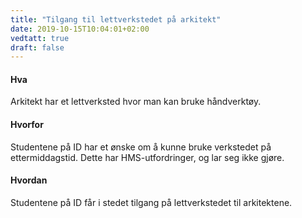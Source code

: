 ```yaml
---
title: "Tilgang til lettverkstedet på arkitekt"
date: 2019-10-15T10:04:01+02:00
vedtatt: true
draft: false
---
```


#### Hva

Arkitekt har et lettverksted hvor man kan bruke håndverktøy.

#### Hvorfor

Studentene på ID har et ønske om å kunne bruke verkstedet på ettermiddagstid. Dette har HMS-utfordringer, og lar seg ikke gjøre.

#### Hvordan

Studentene på ID får i stedet tilgang på lettverkstedet til arkitektene.
